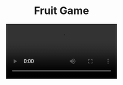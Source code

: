 <h1 align="center"> Fruit Game </h1>
<div align="center">
  <video src="https://github.com/user-attachments/assets/bd801c02-6288-4f04-9957-4396baa0277b
">
</div>


